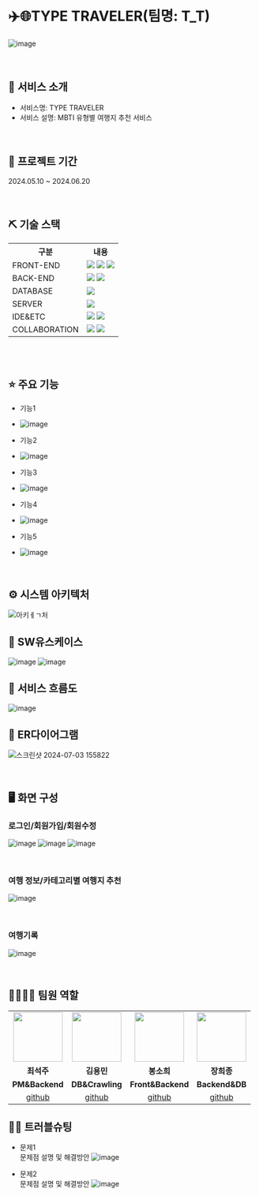 # ✈️🌐TYPE TRAVELER(팀명: T_T)
![image](https://github.com/2024-SMHRD-DCX-BigData-11/TYPE_TRAVELER/assets/169413217/3f5f7524-17e5-4828-b0ca-8500e6f27bfb)
<br><br><br>

## 👀 서비스 소개
* 서비스명:  TYPE TRAVELER 
* 서비스 설명: MBTI 유형별 여행지 추천 서비스
<br><br><br>

## 📅 프로젝트 기간
2024.05.10 ~ 2024.06.20
<br><br><br>

## ⛏ 기술 스택
<table>
    <tbody><tr>
        <th>구분</th>
        <th>내용</th>
    </tr>
    <tr>
        <td>FRONT-END</td>
        <td>
            <a target="_blank" rel="noopener noreferrer nofollow" href="https://camo.githubusercontent.com/6a2624c36b0206b1adb57efb6ed4c54608bb12d65e84a9a7e4a7d95c21f4ee96/68747470733a2f2f696d672e736869656c64732e696f2f62616467652f48544d4c352d4533344632363f7374796c653d666f722d7468652d6261646765266c6f676f3d48544d4c35266c6f676f436f6c6f723d7768697465"><img src="https://camo.githubusercontent.com/6a2624c36b0206b1adb57efb6ed4c54608bb12d65e84a9a7e4a7d95c21f4ee96/68747470733a2f2f696d672e736869656c64732e696f2f62616467652f48544d4c352d4533344632363f7374796c653d666f722d7468652d6261646765266c6f676f3d48544d4c35266c6f676f436f6c6f723d7768697465" data-canonical-src="https://img.shields.io/badge/HTML5-E34F26?style=for-the-badge&amp;logo=HTML5&amp;logoColor=white" style="max-width: 100%;"></a>
            <a target="_blank" rel="noopener noreferrer nofollow" href="https://camo.githubusercontent.com/a52247f036401f60302cf6bc87216f445b80298b227068dbfb0568c2c3aa2500/68747470733a2f2f696d672e736869656c64732e696f2f62616467652f435353332d3135373242363f7374796c653d666f722d7468652d6261646765266c6f676f3d43535333266c6f676f436f6c6f723d7768697465"><img src="https://camo.githubusercontent.com/a52247f036401f60302cf6bc87216f445b80298b227068dbfb0568c2c3aa2500/68747470733a2f2f696d672e736869656c64732e696f2f62616467652f435353332d3135373242363f7374796c653d666f722d7468652d6261646765266c6f676f3d43535333266c6f676f436f6c6f723d7768697465" data-canonical-src="https://img.shields.io/badge/CSS3-1572B6?style=for-the-badge&amp;logo=CSS3&amp;logoColor=white" style="max-width: 100%;"></a>
            <a target="_blank" rel="noopener noreferrer nofollow" href="https://camo.githubusercontent.com/93aa4e34059be462658f5f9d7fd5ad72974d57fd1a629dac4d1376a5482f5002/68747470733a2f2f696d672e736869656c64732e696f2f62616467652f4a6176615363726970742d4637444631453f7374796c653d666f722d7468652d6261646765266c6f676f3d4a617661536372697074266c6f676f436f6c6f723d7768697465"><img src="https://camo.githubusercontent.com/93aa4e34059be462658f5f9d7fd5ad72974d57fd1a629dac4d1376a5482f5002/68747470733a2f2f696d672e736869656c64732e696f2f62616467652f4a6176615363726970742d4637444631453f7374796c653d666f722d7468652d6261646765266c6f676f3d4a617661536372697074266c6f676f436f6c6f723d7768697465" data-canonical-src="https://img.shields.io/badge/JavaScript-F7DF1E?style=for-the-badge&amp;logo=JavaScript&amp;logoColor=white" style="max-width: 100%;"></a>
        </td>
    </tr>
    <tr>
        <td>BACK-END</td>
        <td>
            <a target="_blank" rel="noopener noreferrer nofollow" href="https://camo.githubusercontent.com/e2e8ed9260a77781891a184b7870750df4220796c931b009c327b4445b608c57/68747470733a2f2f696d672e736869656c64732e696f2f62616467652f507974686f6e2d3337373641423f7374796c653d666f722d7468652d6261646765266c6f676f3d507974686f6e266c6f676f436f6c6f723d7768697465"><img src="https://camo.githubusercontent.com/e2e8ed9260a77781891a184b7870750df4220796c931b009c327b4445b608c57/68747470733a2f2f696d672e736869656c64732e696f2f62616467652f507974686f6e2d3337373641423f7374796c653d666f722d7468652d6261646765266c6f676f3d507974686f6e266c6f676f436f6c6f723d7768697465" data-canonical-src="https://img.shields.io/badge/Python-3776AB?style=for-the-badge&amp;logo=Python&amp;logoColor=white" style="max-width: 100%;"></a> 
            <a target="_blank" rel="noopener noreferrer nofollow" href="https://img.shields.io/badge/Servlet&JSP-007396?style=for-the-badge&amp;logo=Servlet&JSP&amp;logoColor=white">
            <img src="https://img.shields.io/badge/Servlet%26JSP-007396?style=for-the-badge&amp;logo=Servlet%26JSP&amp;logoColor=white" style="max-width: 100%;"></a>
        </td>
    </tr>
    <tr>
        <td>DATABASE</td>
        <td>
            <a target="_blank" rel="noopener noreferrer nofollow" href="https://camo.githubusercontent.com/63219ba1114f85357c730c2945ecf96f9fb7e24692b7333b259dfcc4200c17d7/68747470733a2f2f696d672e736869656c64732e696f2f62616467652f4f7261636c65203131672d4638303030303f7374796c653d666f722d7468652d6261646765266c6f676f3d4f7261636c65266c6f676f436f6c6f723d7768697465"><img src="https://camo.githubusercontent.com/63219ba1114f85357c730c2945ecf96f9fb7e24692b7333b259dfcc4200c17d7/68747470733a2f2f696d672e736869656c64732e696f2f62616467652f4f7261636c65203131672d4638303030303f7374796c653d666f722d7468652d6261646765266c6f676f3d4f7261636c65266c6f676f436f6c6f723d7768697465" data-canonical-src="https://img.shields.io/badge/Oracle 11g-F80000?style=for-the-badge&amp;logo=Oracle&amp;logoColor=white" style="max-width: 100%;"></a>
        </td>
    </tr>
    <tr>
        <td>SERVER</td>
        <td>
            <a target="_blank" rel="noopener noreferrer nofollow" href="https://camo.githubusercontent.com/4afab3f6f0bd0d33a27b745827e2768e68529d62218ea265cf2d3da08a89d33d/68747470733a2f2f696d672e736869656c64732e696f2f62616467652f41706163686520546f6d6361742d4432323132383f7374796c653d666f722d7468652d6261646765266c6f676f3d41706163686520546f6d636174266c6f676f436f6c6f723d7768697465"><img src="https://camo.githubusercontent.com/4afab3f6f0bd0d33a27b745827e2768e68529d62218ea265cf2d3da08a89d33d/68747470733a2f2f696d672e736869656c64732e696f2f62616467652f41706163686520546f6d6361742d4432323132383f7374796c653d666f722d7468652d6261646765266c6f676f3d41706163686520546f6d636174266c6f676f436f6c6f723d7768697465" data-canonical-src="https://img.shields.io/badge/Apache Tomcat-D22128?style=for-the-badge&amp;logo=Apache Tomcat&amp;logoColor=white" style="max-width: 100%;"></a>
        </td>
    </tr>
    <tr>
        <td>IDE&ETC</td>
        <td>
            <a target="_blank" rel="noopener noreferrer nofollow" href="https://camo.githubusercontent.com/d6cc2f0425680ba421a1164d8c5bbb739b6a3de8830608dfdf8ba3ff6bf6ce68/68747470733a2f2f696d672e736869656c64732e696f2f62616467652f4b616b616f4d61702d4646434430303f7374796c653d666f722d7468652d6261646765266c6f676f3d4b616b616f266c6f676f436f6c6f723d7768697465"><img src="https://camo.githubusercontent.com/d6cc2f0425680ba421a1164d8c5bbb739b6a3de8830608dfdf8ba3ff6bf6ce68/68747470733a2f2f696d672e736869656c64732e696f2f62616467652f4b616b616f4d61702d4646434430303f7374796c653d666f722d7468652d6261646765266c6f676f3d4b616b616f266c6f676f436f6c6f723d7768697465" data-canonical-src="https://img.shields.io/badge/KakaoMap-FFCD00?style=for-the-badge&amp;logo=Kakao&amp;logoColor=white" style="max-width: 100%;"></a>
            <a target="_blank" rel="noopener noreferrer nofollow" href="https://fullcalendar.io/"><img src="https://img.shields.io/badge/FullCalendar-00BFFF?style=for-the-badge&logo=fullcalendar&logoColor=white" style="max-width: 100%;"></a>
        </td>
    </tr>
    <tr>
        <td>COLLABORATION</td>
        <td>
            <a target="_blank" rel="noopener noreferrer nofollow" href="https://camo.githubusercontent.com/319845b6ef800cd1cd382403fe3eceba1376a3ef9affc6e2e19c14fcd618ce20/68747470733a2f2f696d672e736869656c64732e696f2f62616467652f45636c697073652d3243323235353f7374796c653d666f722d7468652d6261646765266c6f676f3d45636c69707365266c6f676f436f6c6f723d7768697465"><img src="https://camo.githubusercontent.com/319845b6ef800cd1cd382403fe3eceba1376a3ef9affc6e2e19c14fcd618ce20/68747470733a2f2f696d672e736869656c64732e696f2f62616467652f45636c697073652d3243323235353f7374796c653d666f722d7468652d6261646765266c6f676f3d45636c69707365266c6f676f436f6c6f723d7768697465" data-canonical-src="https://img.shields.io/badge/Eclipse-2C2255?style=for-the-badge&amp;logo=Eclipse&amp;logoColor=white" style="max-width: 100%;"></a>
            <a target="_blank" rel="noopener noreferrer nofollow" href="https://camo.githubusercontent.com/dc4e9f7ea9597ea5a27629a36afb9ef8697569c621ccb42369070012b4092ae1/68747470733a2f2f696d672e736869656c64732e696f2f62616467652f4769744875622d3138313731373f7374796c653d666f722d7468652d6261646765266c6f676f3d476974487562266c6f676f436f6c6f723d7768697465"><img src="https://camo.githubusercontent.com/dc4e9f7ea9597ea5a27629a36afb9ef8697569c621ccb42369070012b4092ae1/68747470733a2f2f696d672e736869656c64732e696f2f62616467652f4769744875622d3138313731373f7374796c653d666f722d7468652d6261646765266c6f676f3d476974487562266c6f676f436f6c6f723d7768697465" data-canonical-src="https://img.shields.io/badge/GitHub-181717?style=for-the-badge&amp;logo=GitHub&amp;logoColor=white" style="max-width: 100%;"></a>
        </td>
    </tr>
</tbody></table>
<br><br>

## ⭐ 주요 기능
* 기능1
* ![image](https://github.com/2024-SMHRD-DCX-BigData-11/TYPE_TRAVELER/assets/169413217/96bbb469-48ba-446b-ab41-715e4f6259dd)

* 기능2
* ![image](https://github.com/2024-SMHRD-DCX-BigData-11/TYPE_TRAVELER/assets/169413217/5e7a4bca-1506-4701-bee1-b9f23edb7cf6)

* 기능3
* ![image](https://github.com/2024-SMHRD-DCX-BigData-11/TYPE_TRAVELER/assets/169413217/2862c8d5-dd7b-4dcc-9ad4-66ce8436f11e)

* 기능4
* ![image](https://github.com/2024-SMHRD-DCX-BigData-11/TYPE_TRAVELER/assets/169413217/d7ba60b3-b76b-4a6c-b5ee-d44a2caa90ec)

* 기능5
* ![image](https://github.com/2024-SMHRD-DCX-BigData-11/TYPE_TRAVELER/assets/169413217/5feccafa-aeb3-43b0-90f0-be6aa7699310)

<br>


## ⚙ 시스템 아키텍처 
![아키ㅔㄱ처](https://github.com/2024-SMHRD-DCX-BigData-11/TYPE_TRAVELER/assets/169413217/2e5bb22a-572a-4a1f-ba57-5cbeb6eaf747)
<br>

## 📌 SW유스케이스
![image](https://github.com/2024-SMHRD-DCX-BigData-11/TYPE_TRAVELER/assets/169413217/2a911a7f-7d0e-4724-bd11-1ae2185b0203)
![image](https://github.com/2024-SMHRD-DCX-BigData-11/TYPE_TRAVELER/assets/169413217/79a410b8-5586-4d95-938b-d36acd5dff22)
<br>

## 📌 서비스 흐름도
![image](https://github.com/2024-SMHRD-DCX-BigData-11/TYPE_TRAVELER/assets/169413217/86377ad5-da33-4361-8fe0-f3b4f53602a9)
<br>

## 📌 ER다이어그램
![스크린샷 2024-07-03 155822](https://github.com/2024-SMHRD-DCX-BigData-11/TYPE_TRAVELER/assets/169413217/3db6db7c-8b00-4c90-8f42-d946817a6aa3)

<br>

## 🖥 화면 구성

### 로그인/회원가입/회원수정
![image](https://github.com/2024-SMHRD-DCX-BigData-11/TYPE_TRAVELER/assets/169413217/53705d30-04b5-4c4d-b84b-731762fce1f9)
![image](https://github.com/2024-SMHRD-DCX-BigData-11/TYPE_TRAVELER/assets/169413217/78061f4b-b272-405c-968f-8c8e852ad8b1)
![image](https://github.com/2024-SMHRD-DCX-BigData-11/TYPE_TRAVELER/assets/169413217/46a3116a-fcfe-44e1-a94e-16fd42b84230)

<br>

### 여행 정보/카테고리별 여행지 추천
![image](https://github.com/2024-SMHRD-DCX-BigData-11/TYPE_TRAVELER/assets/169413217/f849c40e-4d85-4b7d-9115-4543207d8c72)


<br>

### 여행기록
![image](https://github.com/2024-SMHRD-DCX-BigData-11/TYPE_TRAVELER/assets/169413217/527279e4-2ee3-4fc4-aff0-81c2b1328fe0)

<br>

## 👨‍👩‍👦‍👦 팀원 역할
<table>
  <tr>
    <td align="center"><img src="https://item.kakaocdn.net/do/fd49574de6581aa2a91d82ff6adb6c0115b3f4e3c2033bfd702a321ec6eda72c" width="100" height="100"/></td>
    <td align="center"><img src="https://mb.ntdtv.kr/assets/uploads/2019/01/Screen-Shot-2019-01-08-at-4.31.55-PM-e1546932545978.png" width="100" height="100"/></td>
    <td align="center"><img src="https://mblogthumb-phinf.pstatic.net/20160127_177/krazymouse_1453865104404DjQIi_PNG/%C4%AB%C4%AB%BF%C0%C7%C1%B7%BB%C1%EE_%B6%F3%C0%CC%BE%F0.png?type=w2" width="100" height="100"/></td>
    <td align="center"><img src="https://i.pinimg.com/236x/ed/bb/53/edbb53d4f6dd710431c1140551404af9.jpg" width="100" height="100"/></td>
  </tr>
  <tr>
    <td align="center"><strong>최석주</strong></td>
    <td align="center"><strong>김용민</strong></td>
    <td align="center"><strong>봉소희</strong></td>
    <td align="center"><strong>장희종</strong></td>
  </tr>
  <tr>
    <td align="center"><b>PM&Backend</b></td>
    <td align="center"><b>DB&Crawling</b></td>
    <td align="center"><b>Front&Backend</b></td>
    <td align="center"><b>Backend&DB</b></td>
  </tr>
  <tr>
    <td align="center"><a href="https://github.com/자신의username작성해주세요" target='_blank'>github</a></td>
    <td align="center"><a href="https://github.com/자신의username작성해주세요" target='_blank'>github</a></td>
    <td align="center"><a href="https://github.com/자신의username작성해주세요" target='_blank'>github</a></td>
    <td align="center"><a href="https://github.com/자신의username작성해주세요" target='_blank'>github</a></td>
  </tr>
</table>

## 🤾‍♂️ 트러블슈팅

* 문제1<br>
 문제점 설명 및 해결방안
![image](https://github.com/2024-SMHRD-DCX-BigData-11/TYPE_TRAVELER/assets/169413217/fdef4d9f-9dd9-40b9-93f3-7bbc4be4cf90)

 
* 문제2<br>
 문제점 설명 및 해결방안
![image](https://github.com/2024-SMHRD-DCX-BigData-11/TYPE_TRAVELER/assets/169413217/c06ac482-82e4-4762-9f39-70809388978e)
